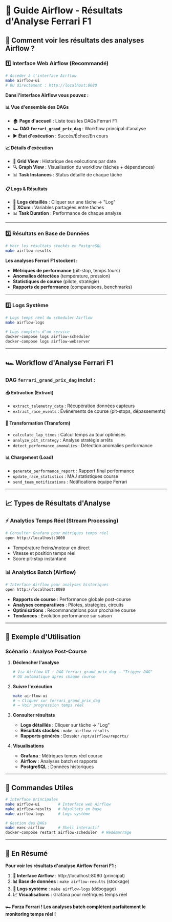 # 🔄 Guide Airflow - Résultats d'Analyse Ferrari F1

## 🎯 **Comment voir les résultats des analyses Airflow ?**

### **1️⃣ Interface Web Airflow (Recommandé)**

```bash
# Accéder à l'interface Airflow
make airflow-ui
# OU directement : http://localhost:8080
```

**Dans l'interface Airflow vous pouvez :**

#### **📊 Vue d'ensemble des DAGs**
- 🏠 **Page d'accueil** : Liste tous les DAGs Ferrari F1
- 🏎️ **DAG `ferrari_grand_prix_dag`** : Workflow principal d'analyse
- ▶️ **État d'exécution** : Succès/Échec/En cours

#### **📈 Détails d'exécution**  
- 📅 **Grid View** : Historique des exécutions par date
- 🔍 **Graph View** : Visualisation du workflow (tâches + dépendances)
- 📊 **Task Instances** : Status détaillé de chaque tâche

#### **📋 Logs & Résultats**
- 📝 **Logs détaillés** : Cliquer sur une tâche → "Log"
- 🎯 **XCom** : Variables partagées entre tâches
- 📊 **Task Duration** : Performance de chaque analyse

---

### **2️⃣ Résultats en Base de Données**

```bash
# Voir les résultats stockés en PostgreSQL
make airflow-results
```

**Les analyses Ferrari F1 stockent :**
- **Métriques de performance** (pit-stop, temps tours)
- **Anomalies détectées** (température, pression)
- **Statistiques de course** (pilote, stratégie)
- **Rapports de performance** (comparaisons, benchmarks)

---

### **3️⃣ Logs Système**

```bash  
# Logs temps réel du scheduler Airflow
make airflow-logs

# Logs complets d'un service
docker-compose logs airflow-scheduler
docker-compose logs airflow-webserver
```

---

## 🏎️ **Workflow d'Analyse Ferrari F1**

### **DAG `ferrari_grand_prix_dag` inclut :**

#### **📥 Extraction (Extract)**
- `extract_telemetry_data` : Récupération données capteurs
- `extract_race_events` : Événements de course (pit-stops, dépassements)

#### **🔄 Transformation (Transform)**  
- `calculate_lap_times` : Calcul temps au tour optimisés
- `analyze_pit_strategy` : Analyse stratégie arrêts
- `detect_performance_anomalies` : Détection anomalies performance

#### **📊 Chargement (Load)**
- `generate_performance_report` : Rapport final performance
- `update_race_statistics` : MAJ statistiques course
- `send_team_notifications` : Notifications équipe Ferrari

---

## 📈 **Types de Résultats d'Analyse**

### **⚡ Analytics Temps Réel (Stream Processing)**
```bash
# Consulter Grafana pour métriques temps réel
open http://localhost:3000
```
- Température freins/moteur en direct
- Vitesse et position temps réel  
- Score pit-stop instantané

### **📊 Analytics Batch (Airflow)**
```bash
# Interface Airflow pour analyses historiques
open http://localhost:8080
```
- **Rapports de course** : Performance globale post-course
- **Analyses comparatives** : Pilotes, stratégies, circuits
- **Optimisations** : Recommandations pour prochaine course
- **Tendances** : Évolution performance sur saison

---

## 🎯 **Exemple d'Utilisation**

### **Scénario : Analyse Post-Course**

1. **Déclencher l'analyse**
   ```bash
   # Via Airflow UI : DAG ferrari_grand_prix_dag → "Trigger DAG"
   # OU automatique après chaque course
   ```

2. **Suivre l'exécution**
   ```bash
   make airflow-ui
   # → Cliquer sur ferrari_grand_prix_dag
   # → Voir progression temps réel
   ```

3. **Consulter résultats**
   - **Logs détaillés** : Cliquer sur tâche → "Log"
   - **Résultats stockés** : `make airflow-results`
   - **Rapports générés** : Dossier `/opt/airflow/reports/`

4. **Visualisations**
   - **Grafana** : Métriques temps réel course
   - **Airflow** : Analyses batch et rapports
   - **PostgreSQL** : Données historiques

---

## 🔧 **Commandes Utiles**

```bash
# Interface principales
make airflow-ui        # Interface web Airflow  
make airflow-results   # Résultats en base
make airflow-logs      # Logs système

# Gestion des DAGs
make exec-airflow      # Shell interactif
docker-compose restart airflow-scheduler  # Redémarrage
```

---

## 🏁 **En Résumé**

**Pour voir les résultats d'analyse Airflow Ferrari F1 :**

1. **🔄 Interface Airflow** : http://localhost:8080 (principal)
2. **📊 Base de données** : `make airflow-results` (stockage)  
3. **📝 Logs système** : `make airflow-logs` (débogage)
4. **📈 Visualisations** : Grafana pour métriques temps réel

**🏎️ Forza Ferrari ! Les analyses batch complètent parfaitement le monitoring temps réel !**